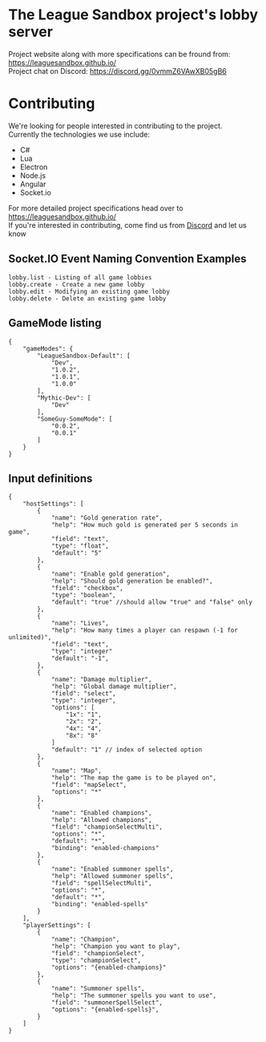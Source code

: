 # The League Sandbox project's lobby server
Project website along with more specifications can be fround from: https://leaguesandbox.github.io/  
Project chat on Discord: https://discord.gg/0vmmZ6VAwXB05gB6

# Contributing
We're looking for people interested in contributing to the project.  
Currently the technologies we use include:
* C#
* Lua
* Electron
* Node.js
* Angular
* Socket.io

For more detailed project specifications head over to https://leaguesandbox.github.io/  
If you're interested in contributing, come find us from [Discord](https://discord.gg/0vmmZ6VAwXB05gB6) and let us know

## Socket.IO Event Naming Convention Examples
```
lobby.list - Listing of all game lobbies
lobby.create - Create a new game lobby
lobby.edit - Modifying an existing game lobby
lobby.delete - Delete an existing game lobby
```

## GameMode listing
```
{
    "gameModes": {
        "LeagueSandbox-Default": [
            "Dev",
            "1.0.2",
            "1.0.1",
            "1.0.0"
        ],
        "Mythic-Dev": [
            "Dev"
        ],
        "SomeGuy-SomeMode": [
            "0.0.2",
            "0.0.1"
        ]
    }
}
```

## Input definitions
```
{
    "hostSettings": [
        {
            "name": "Gold generation rate",
            "help": "How much gold is generated per 5 seconds in game",
            "field": "text",
            "type": "float",
            "default": "5"
        },
        {
            "name": "Enable gold generation",
            "help": "Should gold generation be enabled?",
            "field": "checkbox",
            "type": "boolean",
            "default": "true" //should allow "true" and "false" only
        },
        {
            "name": "Lives",
            "help": "How many times a player can respawn (-1 for unlimited)",
            "field": "text",
            "type": "integer"
            "default": "-1",
        },
        {
            "name": "Damage multiplier",
            "help": "Global damage multiplier",
            "field": "select",
            "type": "integer",
            "options": [
                "1x": "1",
                "2x": "2",
                "4x": "4",
                "8x": "8"
            ]
            "default": "1" // index of selected option
        },
        {
            "name": "Map",
            "help": "The map the game is to be played on",
            "field": "mapSelect",
            "options": "*"
        },
        {
            "name": "Enabled champions",
            "help": "Allowed champions",
            "field": "championSelectMulti",
            "options": "*",
            "default": "*",
            "binding": "enabled-champions"
        },
        {
            "name": "Enabled summoner spells",
            "help": "Allowed summoner spells",
            "field": "spellSelectMulti",
            "options": "*",
            "default": "*",
            "binding": "enabled-spells"
        }
    ],
    "playerSettings": [
        {
            "name": "Champion",
            "help": "Champion you want to play",
            "field": "championSelect",
            "type": "championSelect",
            "options": "{enabled-champions}"
        },
        {
            "name": "Summoner spells",
            "help": "The summoner spells you want to use",
            "field": "summonerSpellSelect",
            "options": "{enabled-spells}",
        }
    ]
}
```
